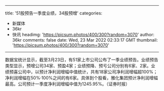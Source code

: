 
---
title: '51股预告一季度业绩，34股预增'
categories: 
 - 新媒体
 - 36kr
 - 快讯
headimg: 'https://picsum.photos/400/300?random=3070'
author: 36kr
comments: false
date: Wed, 23 Mar 2022 02:33:17 GMT
thumbnail: 'https://picsum.photos/400/300?random=3070'
---

<div>   
数据宝统计显示，截至3月23日，有51家上市公司公布了一季业绩预告。业绩预告类型显示，预增公司34家、预盈4家；业绩预降、预亏公司分别有6家、2家。业绩预喜公司中，以预计净利润增幅中值统计，共有18家公司净利润增幅超100%；净利润增幅在50%·100%之间的有6家。具体到个股看，雅化集团预计净利润增幅最高。公司预计一季度净利润增幅中值为1245.95%。（证券时报）  
</div>
            